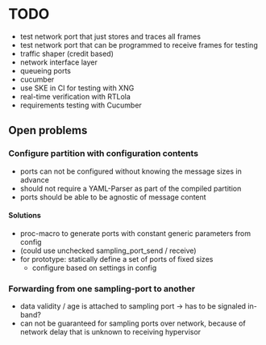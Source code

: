 # TODO

- test network port that just stores and traces all frames
- test network port that can be programmed to receive frames for testing 
- traffic shaper (credit based)
- network interface layer
- queueing ports
- cucumber
- use SKE in CI for testing with XNG
- real-time verification with RTLola
- requirements testing with Cucumber

## Open problems

### Configure partition with configuration contents
- ports can not be configured without knowing the message sizes in advance
- should not require a YAML-Parser as part of the compiled partition
- ports should be able to be agnostic of message content

#### Solutions
- proc-macro to generate ports with constant generic parameters from config
- (could use unchecked sampling_port_send / receive)
- for prototype: statically define a set of ports of fixed sizes
  - configure based on settings in config

### Forwarding from one sampling-port to another
- data validity / age is attached to sampling port -> has to be signaled in-band?
- can not be guaranteed for sampling ports over network, because of network delay that is unknown to receiving hypervisor